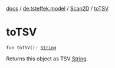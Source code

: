 [docs](../../index.md) / [de.tsteffek.model](../index.md) / [Scan2D](index.md) / [toTSV](./to-t-s-v.md)

# toTSV

`fun toTSV(): `[`String`](https://kotlinlang.org/api/latest/jvm/stdlib/kotlin/-string/index.html)

Returns this object as TSV [String](https://kotlinlang.org/api/latest/jvm/stdlib/kotlin/-string/index.html).


